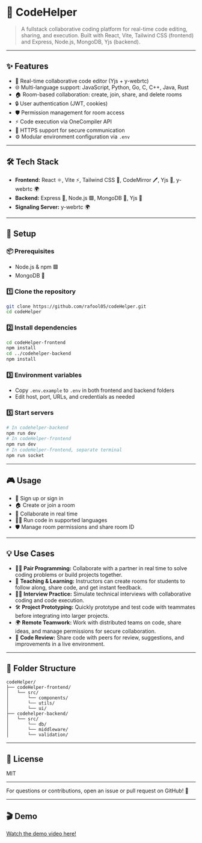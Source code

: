 # 🚀 CodeHelper

> A fullstack collaborative coding platform for real-time code editing, sharing, and execution. Built with React, Vite, Tailwind CSS (frontend) and Express, Node.js, MongoDB, Yjs (backend).

---

## ✨ Features
- 📝 Real-time collaborative code editor (Yjs + y-webrtc)
- 🌐 Multi-language support: JavaScript, Python, Go, C, C++, Java, Rust
- 🏠 Room-based collaboration: create, join, share, and delete rooms
- 🔒 User authentication (JWT, cookies)
- 🛡️ Permission management for room access
- ⚡ Code execution via OneCompiler API
- 🔐 HTTPS support for secure communication
- ⚙️ Modular environment configuration via `.env`

---

## 🛠️ Tech Stack
- **Frontend:** React ⚛️, Vite ⚡, Tailwind CSS 💨, CodeMirror 🖊️, Yjs 🔗, y-webrtc 🌍
- **Backend:** Express 🚂, Node.js 🟩, MongoDB 🍃, Yjs 🔗
- **Signaling Server:** y-webrtc 🌍

---

## 🏁 Setup
### 📦 Prerequisites
- Node.js & npm 🟩
- MongoDB 🍃

### 1️⃣ Clone the repository
```bash
git clone https://github.com/rafool05/codeHelper.git
cd codeHelper
```

### 2️⃣ Install dependencies
```bash
cd codeHelper-frontend
npm install
cd ../codehelper-backend
npm install
```

### 3️⃣ Environment variables
- Copy `.env.example` to `.env` in both frontend and backend folders
- Edit host, port, URLs, and credentials as needed

### 5️⃣ Start servers
```bash
# In codehelper-backend
npm run dev
# In codeHelper-frontend
npm run dev
# In codeHelper-frontend, separate terminal
npm run socket
```

---

## 🎮 Usage
- 👤 Sign up or sign in
- 🏠 Create or join a room
- 🤝 Collaborate in real time
- 🏃‍♂️ Run code in supported languages
- 🛡️ Manage room permissions and share room ID

---

## 💡 Use Cases
- 👨‍💻 **Pair Programming:** Collaborate with a partner in real time to solve coding problems or build projects together.
- 🏫 **Teaching & Learning:** Instructors can create rooms for students to follow along, share code, and get instant feedback.
- 🧑‍🔬 **Interview Practice:** Simulate technical interviews with collaborative coding and code execution.
- 🛠️ **Project Prototyping:** Quickly prototype and test code with teammates before integrating into larger projects.
- 🌍 **Remote Teamwork:** Work with distributed teams on code, share ideas, and manage permissions for secure collaboration.
- 📝 **Code Review:** Share code with peers for review, suggestions, and improvements in a live environment.

---

## 📁 Folder Structure
```
codeHelper/
├── codeHelper-frontend/
│   └── src/
│       └── components/
│       └── utils/
│       └── ui/
├── codehelper-backend/
│   └── src/
│       └── db/
│       └── middleware/
│       └── validation/
```

---

## 📜 License
MIT

---
For questions or contributions, open an issue or pull request on GitHub! 💬

---

## 🎬 Demo
[Watch the demo video here!](https://drive.google.com/file/d/1UBzKHSNfq4PgXYQXZSdwLfKODSRfsAm_/view?usp=sharing)
